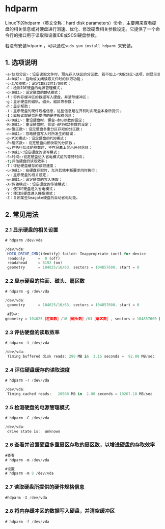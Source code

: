 # hdparm

Linux下的hdparm（英文全称：hard disk parameters）命令，主要用来查看硬盘的相关信息或对硬盘进行测速、优化、修改硬盘相关参数设定。它提供了一个命令行的接口用于读取和设置IDE或SCSI硬盘参数。

若没有安装hdparm ，可以通过`sudo yum install hdparm `​来安装。

## 1. 选项说明

```bash
-a<快取分区>：设定读取文件时，预先存入块区的分区数，若不加上<快取分区>选项，则显示目前的设定；
-A<0或1>：启动或关闭读取文件时的快取功能；
-c<I/O模式>：设定IDE32位I/O模式；
-C：检测IDE硬盘的电源管理模式；
-d<0或1>：设定磁盘的DMA模式；
-f：将内存缓冲区的数据写入硬盘，并清除缓冲区；
-g：显示硬盘的磁轨，磁头，磁区等参数；
-h：显示帮助；
-i：显示硬盘的硬件规格信息，这些信息是在开机时由硬盘本身所提供；
-I：直接读取硬盘所提供的硬件规格信息；
-k<0或1>：重设硬盘时，保留-dmu参数的设定；
-K<0或1>：重设硬盘时，保留-APSWXZ参数的设定；
-m<磁区数>：设定硬盘多重分区存取的分区数；
-n<0或1>：忽略硬盘写入时所发生的错误；
-p<PIO模式>：设定硬盘的PIO模式；
-P<磁区数>：设定硬盘内部快取的分区数；
-q:在执行后续的参数时，不在屏幕上显示任何信息；
-r<0或1>:设定硬盘的读写模式；
-S<时间>:设定硬盘进入省电模式前的等待时间；
-t;评估硬盘的读取效率；
-T：评估硬盘缓存的读取速度；
-u<0或1>：在硬盘存取时，允许其他中断要求同时执行；
-v：显示硬盘的相关设定；
-w<0或1>：设定硬盘的写入快取；
-X<传输模式>：设定硬盘的传输模式；
-y：使IDE硬盘进入省电模式；
-Y：使IDE硬盘进入睡眠模式；
-Z：关闭某些Seagate硬盘的自动省电功能。
```

## 2. 常见用法

### 2.1 显示硬盘的相关设置

```javascript
# hdparm /dev/vda

/dev/vda:
 HDIO_DRIVE_CMD(identify) failed: Inappropriate ioctl for device
 readonly      =  0 (off)
 readahead     = 8192 (on)
 geometry      = 104025/16/63, sectors = 104857600, start = 0
```

### 2.2 显示硬盘的柱面、磁头、扇区数

```javascript
# hdparm -g /dev/vda

/dev/vda:
 geometry      = 104025/16/63, sectors = 104857600, start = 0
 
 #其中：
geometry = 104025［柱面数］/16［磁头数］/63［扇区数］, sectors = 104857600［总扇区数］, start = 0［起始扇区数］
```

### 2.3 评估硬盘的读取效率

```javascript
# hdparm -t /dev/vda

/dev/vda:
 Timing buffered disk reads: 290 MB in  3.15 seconds =  92.08 MB/sec
```

### 2.4 评估硬盘缓存的读取速度

```javascript
# hdparm -T /dev/vda

/dev/vda:
 Timing cached reads:   20508 MB in  2.00 seconds = 10267.18 MB/sec
```

### 2.5 检测硬盘的电源管理模式

```javascript
# hdparm -C /dev/vda

/dev/vda:
 drive state is:  unknown
```

### 2.6 查看并设置硬盘多重扇区存取的扇区数，以增进硬盘的存取效率

```javascript
#查看
# hdparm -m /dev/vda

#设置
# hdparm -m 8 /dev/vda
```

### 2.7 读取硬盘所提供的硬件规格信息

```javascript
#hdparm -I /dev/vda
```

### 2.8 将内存缓冲区的数据写入硬盘，并清空缓冲区

```javascript
# hdparm -f /dev/vda
```

